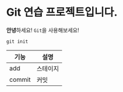 # Git 연습 프로젝트입니다.
**안녕**하세요!
`Git`을 사용해보세요!
```
git init
```

|기능|설명|
|---|---|
|add|스테이지|
|commit|커밋|
